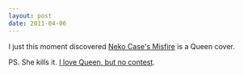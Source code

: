 ```yaml
---
layout: post
date: 2011-04-06
---
```


I just this moment discovered [Neko Case's Misfire](https://www.youtube.com/watch?v=mX617uChm2A) is a Queen cover.

PS. She kills it. [I love Queen, but no contest](https://www.youtube.com/watch?v=5eF232ooYT0). 
